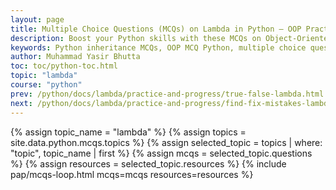 ```yaml
---
layout: page
title: Multiple Choice Questions (MCQs) on Lambda in Python – OOP Practice
description: Boost your Python skills with these MCQs on Object-Oriented Programming and Inheritance. Ideal for beginners, students, and job seekers to test and strengthen their understanding of Python OOP concepts.
keywords: Python inheritance MCQs, OOP MCQ Python, multiple choice questions Python inheritance, Python class and object quiz, object oriented programming Python MCQs, Python OOP practice test, Python inheritance quiz questions, Python interview questions OOP, Python MCQ with answers, inheritance concepts in Python
author: Muhammad Yasir Bhutta
toc: toc/python-toc.html
topic: "lambda"
course: "python"
prev: /python/docs/lambda/practice-and-progress/true-false-lambda.html
next: /python/docs/lambda/practice-and-progress/find-fix-mistakes-lambda.html
---
```


{% assign topic_name = "lambda" %}
{% assign topics = site.data.python.mcqs.topics %}
{% assign selected_topic = topics | where: "topic", topic_name | first %}
{% assign mcqs = selected_topic.questions %}
{% assign resources = selected_topic.resources %}
{% include pap/mcqs-loop.html mcqs=mcqs resources=resources %}
